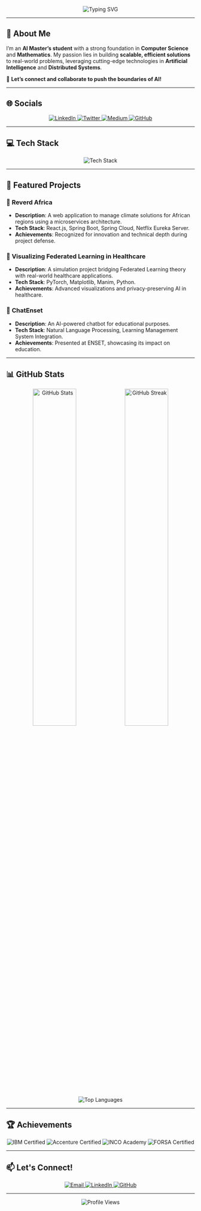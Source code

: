 <p align="center">
  <img src="https://readme-typing-svg.demolab.com?font=Fira+Code&size=40&duration=3000&pause=1000&color=00FF00&center=true&vCenter=true&width=800&lines=👋+Hi%2C+I'm+Malak+Zaidi!;AI+Master’s+Student;Passionate+About+AI+%26+Distributed+Systems;Let’s+Shape+the+Future+of+AI+Together!" alt="Typing SVG" />
</p>

---

## 🚀 About Me
I’m an **AI Master’s student** with a strong foundation in **Computer Science** and **Mathematics**. My passion lies in building **scalable, efficient solutions** to real-world problems, leveraging cutting-edge technologies in **Artificial Intelligence** and **Distributed Systems**.

🌟 **Let’s connect and collaborate to push the boundaries of AI!**

---

## 🌐 Socials
<p align="center">
  <a href="https://linkedin.com/in/malak-zaidi/">
    <img src="https://img.shields.io/badge/LinkedIn-%230077B5.svg?logo=linkedin&logoColor=white" alt="LinkedIn" />
  </a>
  <a href="https://twitter.com/yourhandle">
    <img src="https://img.shields.io/badge/Twitter-%231DA1F2.svg?logo=twitter&logoColor=white" alt="Twitter" />
  </a>
  <a href="https://medium.com/@yourhandle">
    <img src="https://img.shields.io/badge/Medium-%23000000.svg?logo=medium&logoColor=white" alt="Medium" />
  </a>
  <a href="https://github.com/malakzaidi">
    <img src="https://img.shields.io/badge/GitHub-%23121011.svg?logo=github&logoColor=white" alt="GitHub" />
  </a>
</p>

---

## 💻 Tech Stack
<p align="center">
  <img src="https://skillicons.dev/icons?i=c,cpp,python,java,js,react,nodejs,spring,tensorflow,pytorch,docker,kubernetes,git,aws,firebase,postgres,html,css,bootstrap,figma&perline=10" alt="Tech Stack" />
</p>

---

## 🎯 Featured Projects
### 🌿 **Reverd Africa**
- **Description**: A web application to manage climate solutions for African regions using a microservices architecture.
- **Tech Stack**: React.js, Spring Boot, Spring Cloud, Netflix Eureka Server.
- **Achievements**: Recognized for innovation and technical depth during project defense.

### 🏥 **Visualizing Federated Learning in Healthcare**
- **Description**: A simulation project bridging Federated Learning theory with real-world healthcare applications.
- **Tech Stack**: PyTorch, Matplotlib, Manim, Python.
- **Achievements**: Advanced visualizations and privacy-preserving AI in healthcare.

### 🤖 **ChatEnset**
- **Description**: An AI-powered chatbot for educational purposes.
- **Tech Stack**: Natural Language Processing, Learning Management System Integration.
- **Achievements**: Presented at ENSET, showcasing its impact on education.

---

## 📊 GitHub Stats
<p align="center">
  <img src="https://github-readme-stats.vercel.app/api?username=malakzaidi&theme=radical&hide_border=true&include_all_commits=true&count_private=true" alt="GitHub Stats" width="48%" />
  <img src="https://github-readme-streak-stats.herokuapp.com/?user=malakzaidi&theme=radical&hide_border=true" alt="GitHub Streak" width="48%" />
</p>

<p align="center">
  <img src="https://github-readme-stats.vercel.app/api/top-langs/?username=malakzaidi&theme=radical&hide_border=true&layout=compact" alt="Top Languages" />
</p>

---

## 🏆 Achievements
<p align="center">
  <img src="https://img.shields.io/badge/IBM-Introduction%20to%20Cloud%20Computing-blue" alt="IBM Certified" />
  <img src="https://img.shields.io/badge/Accenture-Introduction%20to%20AI-blue" alt="Accenture Certified" />
  <img src="https://img.shields.io/badge/INCO%20Academy-Green%20Digital%20Skills-green" alt="INCO Academy" />
  <img src="https://img.shields.io/badge/FORSA-Digital%20Content%20Creation-orange" alt="FORSA Certified" />
</p>

---

## 📫 Let's Connect!
<p align="center">
  <a href="mailto:malak.zaidi@example.com">
    <img src="https://img.shields.io/badge/Email-%23D14836.svg?logo=gmail&logoColor=white" alt="Email" />
  </a>
  <a href="https://linkedin.com/in/malak-zaidi/">
    <img src="https://img.shields.io/badge/LinkedIn-%230077B5.svg?logo=linkedin&logoColor=white" alt="LinkedIn" />
  </a>
  <a href="https://github.com/malakzaidi">
    <img src="https://img.shields.io/badge/GitHub-%23121011.svg?logo=github&logoColor=white" alt="GitHub" />
  </a>
</p>

---

<p align="center">
  <img src="https://komarev.com/ghpvc/?username=malakzaidi&label=Profile%20Views&color=blue&style=flat" alt="Profile Views" />
</p>

<!-- Proudly created with GPRM ( https://gprm.itsvg.in ) -->
